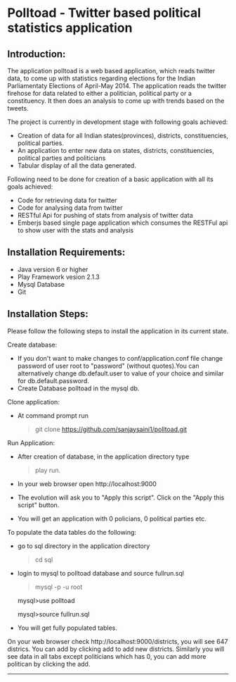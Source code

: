 Polltoad - Twitter based political statistics application
==========================================================

Introduction:
--------------
The application polltoad is a web based application, which reads twitter data, to come up with statistics
regarding elections for the Indian Parliamentaty Elections of April-May 2014. The application reads the twitter firehose for data related to
either a politician, political party or a constituency. It then does an analysis to come up with trends based on the tweets.

The project is currently in development stage with following goals achieved:
- Creation of data for all Indian states(provinces), districts, constituencies, political parties.
- An application to enter new data on states, districts, constituencies, political parties and politicians
- Tabular display of all the data generated.

Following need to be done for creation of a basic application with all its goals achieved:
- Code for retrieving data for twitter 
- Code for analysing data from twitter
- RESTful Api for pushing of stats from analysis of twitter data
- Emberjs based single page application which consumes the RESTFul api to show user with the stats and analysis

Installation Requirements:
--------------------------
- Java version 6 or higher
- Play Framework vesion 2.1.3
- Mysql Database
- Git

Installation Steps:
---------------------
Please follow the following steps to install the application in its current state.

Create database:
- If you don't want to make changes to conf/application.conf file change password of user root to "password" (without quotes).You can alternatively 
change db.default.user to value of your choice and similar for db.default.password.
- Create Database polltoad in the mysql db.

Clone application:
- At command prompt run
	> git clone https://github.com/sanjaysaini1/polltoad.git

Run Application:
- After creation of database, in the application directory type 

	> play run.
- In your web browser open http://localhost:9000
- The evolution will ask you to "Apply this script". Click on the "Apply this script" button.
- You will get an application with 0 policians, 0 political parties etc.

 To populate the data tables do the following:
- go to sql directory in the application directory

	>cd sql	
- login to mysql to polltoad database and source fullrun.sql

	>mysql -p -u root

	mysql>use polltoad

	mysql>source fullrun.sql

- You will get fully populated tables.

On your web browser check http://localhost:9000/districts, you will see 647 districs. You can add by clicking add to add new districts.
Similarly you will see data in all tabs except politicians which has 0, you can add more politican by clicking the add.

--------------------------------------------------------------------------------------------------------------------------------------------------
